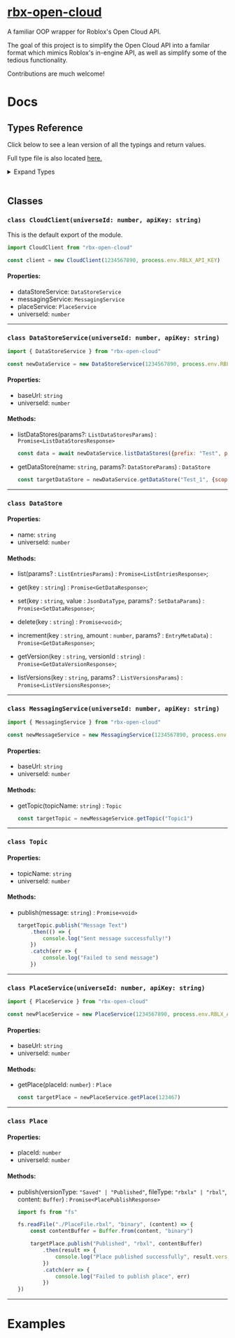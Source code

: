 # [rbx-open-cloud](https://github.com/Stratiz/rbx-open-cloud)
A familiar OOP wrapper for Roblox's Open Cloud API.

The goal of this project is to simplify the Open Cloud API into a familar format which mimics Roblox's in-engine API, as well as simplify some of the tedious functionality.

Contributions are much welcome!

# Docs
## Types Reference
Click below to see a lean version of all the typings and return values.

Full type file is also located [here.](./src/index.d.ts)
<details>
<summary> Expand Types </summary>

```ts
// General types
export type JsonDataType = string | number | boolean | {[key : string] : JsonDataType} | JsonDataType[] | null;

/* 
    DataStoreService
*/

// Params
interface DataStoreParams {
    scope? : string
}

interface EntryMetaData {
    "roblox-entry-attributes"? : JsonDataType,
    "roblox-entry-userids"? : number[],
}

interface ListEntriesParams extends DataStoreParams {
    prefix? : string,
    pageSize? : number,
    cursor? : string
    limit? : number
    allScopes? : boolean
}

interface SetDataParams extends EntryMetaData { 
    matchVersion? : string,
    exclusiveCreate? : boolean,
}

interface ListVersionsParams { 
    cursor? : string,
    startTime? : Date,
    endTime? : Date,
    sortOrder? : "Ascending" | "Descending",
    limit? : number,
}

interface ListDataStoresParams {
    prefix? : string,
    pageSize? : number,
    cursor? : string
}

// Responses
export type GetDataResponse = {
    data : JsonDataType | undefined,
    metaData: {
        "roblox-entry-created-time" : Date,
        "last-modified"? : Date,
        "roblox-entry-version" : string,
        "roblox-entry-attributes"? : JsonDataType,
        "roblox-entry-userids" : number[],
        "content-md5" : string,
    }
}

export type ListDataStoresResponse = {
    datastores : {name : string, createdTime : string}[],
    nextPageCursor : string
}

export type SetDataResponse = {
    version : string,
    deleted : boolean,
    contentLength : number,
    createdTime : Date,
    objectCreatedTime : Date
}

export type ListVersionsResponse = {
    versions : SetDataResponse[]
}

export type ListEntriesResponse = {
    keys : {key : string}[], nextPageCursor : string
}

export interface GetDataVersionResponse {
    "roblox-entry-attributes" : JsonDataType,
    "roblox-entry-userids" : number[],
    "last-modified" : Date,
}

/* 
    PlaceService
*/

// Responses
export type PlacePublishResponse = {
    versionNumber : number
}
```
</details>
<br>

## Classes
### `class CloudClient(universeId: number, apiKey: string)`
  This is the default export of the module.
```js
import CloudClient from "rbx-open-cloud"

const client = new CloudClient(1234567890, process.env.RBLX_API_KEY)
```
#### Properties:
  - dataStoreService: `DataStoreService`
  - messagingService: `MessagingService`
  - placeService: `PlaceService`
  - universeId: `number`

<hr>

### `class DataStoreService(universeId: number, apiKey: string)`
```js
import { DataStoreService } from "rbx-open-cloud"

const newDataService = new DataStoreService(1234567890, process.env.RBLX_API_KEY)
```

#### Properties:
  - baseUrl: `string`
  - universeId: `number`

#### Methods:
  - listDataStores(params?: `ListDataStoresParams`) : `Promise<ListDataStoresResponse>`
    ```js
    const data = await newDataService.listDataStores({prefix: "Test", pageSize: 1, cursor: ""})
    ```
  - getDataStore(name: `string`, params?: `DataStoreParams`) : `DataStore`
    ```js
    const targetDataStore = newDataService.getDataStore("Test_1", {scope: "global"})
    ```

<hr>

### `class DataStore`

#### Properties:
  - name: `string`
  - universeId: `number`

#### Methods:
- list(params? : `ListEntriesParams`) : `Promise<ListEntriesResponse>`;

- get(key : `string`) : `Promise<GetDataResponse>`;
- set(key : `string`, value : `JsonDataType`, params? : `SetDataParams`) : `Promise<SetDataResponse>`;
- delete(key : `string`) : `Promise<void>`;
- increment(key : `string`, amount : `number`, params? : `EntryMetaData`) : `Promise<GetDataResponse>`;
- getVersion(key : `string`, versionId : `string`) : `Promise<GetDataVersionResponse>`;
- listVersions(key : `string`, params? : `ListVersionsParams`) : `Promise<ListVersionsResponse>`;

<hr>

### `class MessagingService(universeId: number, apiKey: string)`
```js
import { MessagingService } from "rbx-open-cloud"

const newMessageService = new MessagingService(1234567890, process.env.RBLX_API_KEY)
```

#### Properties:
  - baseUrl: `string`
  - universeId: `number`

#### Methods:
  - getTopic(topicName: `string`) : `Topic`
    ```js
    const targetTopic = newMessageService.getTopic("Topic1")
    ```

<hr>

### `class Topic`

#### Properties:
  - topicName: `string`
  - universeId: `number`

#### Methods:
  - publish(message: `string`) : `Promise<void>`
    ```js
    targetTopic.publish("Message Text")
        .then(() => {
            console.log("Sent message successfully!")
        })
        .catch(err => {
            console.log("Failed to send message")
        })
    ```

<hr>

### `class PlaceService(universeId: number, apiKey: string)`
```js
import { PlaceService } from "rbx-open-cloud"

const newPlaceService = new PlaceService(1234567890, process.env.RBLX_API_KEY)
```

#### Properties:
  - baseUrl: `string`
  - universeId: `number`

#### Methods:
  - getPlace(placeId: `number`) : `Place`
    ```js
    const targetPlace = newPlaceService.getPlace(123467)
    ```

<hr>

### `class Place`

#### Properties:
  - placeId: `number`
  - universeId: `number`

#### Methods:
  - publish(versionType: `"Saved" | "Published"`, fileType: `"rbxlx" | "rbxl"`, content: `Buffer`) : `Promise<PlacePublishResponse>`
    ```js
    import fs from "fs"

    fs.readFile("./PlaceFile.rbxl", "binary", (content) => {
        const contentBuffer = Buffer.from(content, "binary")

        targetPlace.publish("Published", "rbxl", contentBuffer)
            .then(result => {
                console.log("Place published successfully", result.versionNumber)
            })
            .catch(err => {
                console.log("Failed to publish place", err)
            })
    })

    ```
<hr>

# Examples
